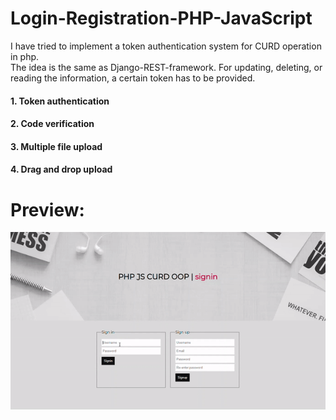 # Login-Registration-PHP-JavaScript
I have tried to implement a token authentication system for CURD operation in php. <br>
The idea is the same as Django-REST-framework. For updating, deleting, or reading the information, a certain token has to be provided.
#### 1. Token authentication
#### 2. Code verification
#### 3. Multiple file upload
#### 4. Drag and drop upload
# Preview:
![](GIF/home.gif)
